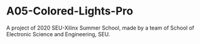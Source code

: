# A05-Colored-Lights-Pro
A project of 2020 SEU-Xilinx Summer School, made by a team of School of Electronic Science and Engineering, SEU.
